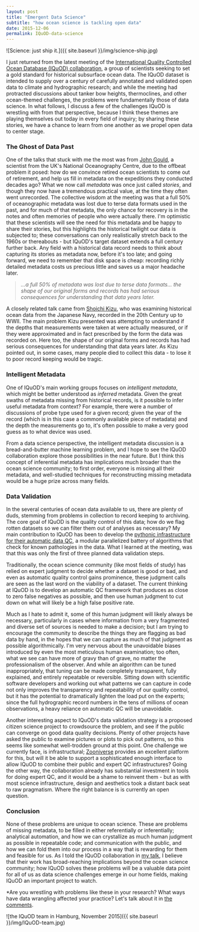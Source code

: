 ```yaml
---
layout: post
title: "Emergent Data Science"
subtitle: "how ocean science is tackling open data"
date: 2015-12-06
permalink: IQuOD-data-science
---
```


![Science: just ship it.]({{ site.baseurl }}/img/science-ship.jpg)

I just returned from the latest meeting of the [International Quality Controlled Ocean Database (IQuOD) collaboration](iquod), a group of scientists seeking to set a gold standard for historical subsurface ocean data. The IQuOD dataset is intended to supply over a century of carefully annotated and validated open data to climate and hydrographic research; and while the meeting had protracted discussions about tanker bow heights, thermoclines, and other ocean-themed challenges, the problems were fundamentally those of data science. In what follows, I discuss a few of the challenges IQuOD is wrestling with from that perspective, because I think these themes are playing themselves out today in every field of inquiry; by sharing these stories, we have a chance to learn from one another as we propel open data to center stage.

### The Ghost of Data Past

One of the talks that stuck with me the most was from [John Gould][gould], a scientist from the UK's National Oceanography Centre, due to the offbeat problem it posed: how do we convince retired ocean scientists to come out of retirement, and help us fill in metadata on the expeditions they conducted decades ago? What we now call *metadata* was once just called *stories*, and though they now have a tremendous practical value, at the time they often went unrecorded. The collective wisdom at the meeting was that a full 50% of oceanographic metadata was lost due to terse data formats used in the past, and for much of that metadata, the only chance for recovery is in the notes and often memories of people who were actually there. I'm optimistic that these scientists will see the need for this metadata and be happy to share their stories, but this highlights the historical twilight our data is subjected to; these conversations can only realistically stretch back to the 1960s or thereabouts - but IQuOD's target dataset extends a full century further back. Any field with a historical data record needs to think about capturing its stories as metadata now, before it's too late; and going forward, we need to remember that disk space is cheap: recording richly detailed metadata costs us precious little and saves us a major headache later.

> *...a full 50% of metadata was lost due to terse data formats... the shape of our original forms and records has had serious consequences for understanding that data years later.*

A closely related talk came from [Shoichi Kizu][kizu], who was examining historical ocean data from the Japanese Navy, recorded in the 20th Century up to WWII. The main problem Kizu presented was attempting to understand if the depths that measurements were taken at were actually measured, or if they were approximated and in fact prescribed by the form the data was recorded on. Here too, the shape of our original forms and records has had serious consequences for understanding that data years later. As Kizu pointed out, in some cases, many people died to collect this data - to lose it to poor record keeping would be tragic.

### Intelligent Metadata

One of IQuOD's main working groups focuses on *intelligent metadata*, which might be better understood as *inferred* metadata. Given the great swaths of metadata missing from historical records, is it possible to infer useful metadata from context? For example, there were a number of discussions of probe type used for a given record; given the year of the record (which is in this case a commonly available piece of metadata) and the depth the measurements go to, it's often possible to make a very good guess as to what device was used.

From a data science perspective, the intelligent metadata discussion is a bread-and-butter machine learning problem, and I hope to see the IQuOD collaboration explore those possibilities in the near future. But I think this concept of inferential metadata has implications much broader than the ocean science community; to first order, everyone is missing all their metadata, and well-studied techniques for reconstructing missing metadata would be a huge prize across many fields.

### Data Validation

In the several centuries of ocean data available to us, there are plenty of duds, stemming from problems in collection to record keeping to archiving. The core goal of IQuOD is the quality control of this data; how do we flag rotten datasets so we can filter them out of analyses as necessary? My main contribution to IQuOD has been to develop the [pythonic infrastructure for their automatic data QC][autoqc], a modular parallelized battery of algorithms that check for known pathologies in the data. What I learned at the meeting, was that this was only the first of three planned data validation steps.

Traditionally, the ocean science community (like most fields of study) has relied on expert judgment to decide whether a dataset is good or bad, and even as automatic quality control gains prominence, these judgment calls are seen as the last word on the viability of a dataset. The current thinking at IQuOD is to develop an automatic QC framework that produces as close to zero false negatives as possible, and then use human judgment to cut down on what will likely be a high false positive rate. 

Much as I hate to admit it, some of this human judgment will likely always be necessary, particularly in cases where information from a very fragmented and diverse set of sources is needed to make a decision; but I am trying to encourage the community to describe the things they are flagging as bad data by hand, in the hopes that we can capture as much of that judgment as possible algorithmically. I'm very nervous about the unavoidable biases introduced by even the most meticulous human examination; too often, what we see can have more of gravy than of grave, no matter the professionalism of the observer. And while an algorithm can be tuned inappropriately, that tuning can be made completely transparent, fully explained, and entirely repeatable or reversible. Sitting down with scientific software developers and working out what patterns we can capture in code not only improves the transparency and repeatability of our quality control, but it has the potential to dramatically lighten the load put on the experts; since the full hydrographic record numbers in the tens of millions of ocean observations, a heavy reliance on automatic QC will be unavoidable.

Another interesting aspect to IQuOD's data validation strategy is a proposed citizen science project to crowdsource the problem, and see if the public can converge on good data quality decisions. Plenty of other projects have asked the public to examine pictures or plots to pick out patterns, so this seems like somewhat well-trodden ground at this point. One challenge we currently face, is infrastructural; [Zooniverse][zooniverse] provides an excellent platform for this, but will it be able to support a sophisticated enough interface to allow IQuOD to combine their public and expert QC infrastructures? Going the other way, the collaboration already has substantial investment in tools for doing expert QC, and it would be a shame to reinvent them - but as with most science infrastructure, design and aesthetics took a distant back seat to raw pragmatism. Where the right balance is is currently an open question.

### Conclusion

None of these problems are unique to ocean science. These are problems of missing metadata, to be filled in either referentially or inferentially; analytical automation, and how we can crystallize as much human judgment as possible in repeatable code; and communication with the public, and how we can fold them into our process in a way that is rewarding for them and feasible for us. As I told the IQuOD collaboration in [my talk][slides], I believe that their work has broad-reaching implications beyond the ocean science community; how IQuOD solves these problems will be a valuable data point for all of us as data science challenges emerge in our home fields, making IQuOD an important project to watch.

*Are you wrestling with problems like these in your research? What ways have data wrangling affected your practice? Let's talk about it in [the comments][comments].

![the IQuOD team in Hamburg, November 2015]({{ site.baseurl }}/img/IQuOD-team.jpg)

[iquod]: http://www.iquod.org/
[gould]: https://noc.ac.uk/people/wjg
[kizu]: http://db.tohoku.ac.jp/whois/view?l=en&u=5547489e7215f198f4b1a3aca00760d0&c=8
[autoqc]: https://github.com/IQuOD/AutoQC
[zooniverse]: https://www.zooniverse.org/
[slides]: http://billmills.github.io/IQUOD-Hamburg/slides/
[comments]: https://github.com/BillMills/blog/issues/8